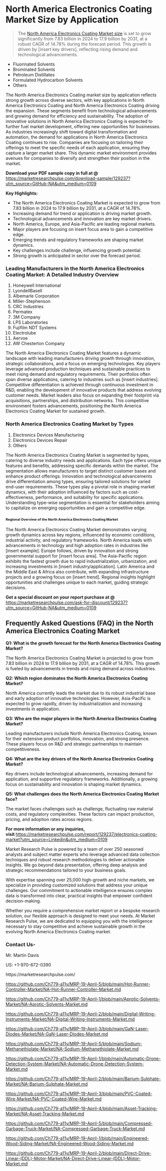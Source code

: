 <h1>North America Electronics Coating Market&nbsp;Size by Application</h1><blockquote><p>The <a href="https://marketresearchpulse.com/download-sample/129237?utm_source=GitHub-NA&amp;utm_medium=0109">North America Electronics Coating Market size</a> is set to grow significantly from 7.83 billion in 2024 to 17.9 billion by 2031, at a robust CAGR of 14.78% during the forecast period. This growth is driven by [insert key drivers], reflecting rising demand and technological advancements.</p></blockquote><ul><li>Fluorinated Solvents<li> Brominated Solvents<li> Petroleum Distillates<li> Formulated Hydrocarbon Solvents<li> Others</li></ul><p>The North America Electronics Coating market size by application reflects strong growth across diverse sectors, with key applications in North America Electronics Coating and North America Electronics Coating driving the expansion. These segments benefit from technological advancements and growing demand for efficiency and sustainability. The adoption of innovative solutions in North America Electronics Coating is expected to further fuel market development, offering new opportunities for businesses. As industries increasingly shift toward digital transformation and automation, the demand for applications in North America Electronics Coating continues to rise. Companies are focusing on tailoring their offerings to meet the specific needs of each application, ensuring they capture a larger market share. This dynamic market environment provides avenues for companies to diversify and strengthen their position in the market.</p><p><strong>Download your PDF sample copy in full at @ </strong><a href="https://marketresearchpulse.com/download-sample/129237?utm_source=GitHub-NA&amp;utm_medium=0109">https://marketresearchpulse.com/download-sample/129237?utm_source=GitHub-NA&amp;utm_medium=0109</a></p><p><strong>Key Highlights: </strong></p><ul><li>The North America Electronics Coating Market is expected to grow from 7.83 billion in 2024 to 17.9 billion by 2031, at a CAGR of 14.78%.</li><li>Increasing demand for trend or application is driving market growth.</li><li>Technological advancements and innovation are key market drivers.</li><li>North America, Europe, and Asia-Pacific are leading regional markets.</li><li>Major players are focusing on insert focus area to gain a competitive edge.</li><li>Emerging trends and regulatory frameworks are shaping market dynamics.</li><li>Key challenges include challenge, influencing growth potential.</li><li>Strong growth is anticipated in sector over the forecast period.</li></ul><h3>Leading Manufacturers in the North America Electronics Coating Market: A Detailed Industry Overview</h3><ol><li>Honeywell International</li><li>LyondellBasell</li><li>Albemarle Corporation</li><li>Miller-Stephenson</li><li>CRC Industries</li><li>Permatex</li><li>3M Company</li><li>LPS Laboratories</li><li>Fujifilm NDT Systems</li><li>Electrolube</li><li>Aervoe</li><li>AW Chesterton Company</li></ol><div class="flex max-w-full flex-col flex-grow"><div class="min-h-8 text-message flex w-full flex-col items-end gap-2 whitespace-normal break-words [.text-message+&amp;]:mt-5" dir="auto" data-message-author-role="assistant" data-message-id="fd8432e4-4910-450d-b182-61b7bfb0a01f" data-message-model-slug="gpt-4o"><div class="flex w-full flex-col gap-1 empty:hidden first:pt-[3px]"><div class="markdown prose w-full break-words dark:prose-invert light"><p>The North America Electronics Coating Market features a dynamic landscape with leading manufacturers driving growth through innovation, strategic collaborations, and a focus on emerging technologies. Key players leverage advanced production techniques and sustainable practices to meet rising demand and regulatory requirements. Their portfolios often span diverse applications, catering to industries such as [insert industries]. Competitive differentiation is achieved through continuous investment in R&amp;D, enabling the development of innovative products that address evolving customer needs. Market leaders also focus on expanding their footprint via acquisitions, partnerships, and distribution networks. This competitive environment fosters advancements, positioning the North America Electronics Coating Market for sustained growth.</p></div></div></div></div><h3>North America Electronics Coating Market by Types</h3><ol><li>Electronics Devices Manufacturing<li> Electronics Devices Repair<li> Others</li></ol><div class="flex max-w-full flex-col flex-grow"><div class="min-h-8 text-message flex w-full flex-col items-end gap-2 whitespace-normal break-words [.text-message+&amp;]:mt-5" dir="auto" data-message-author-role="assistant" data-message-id="084470be-0bb7-4664-bddf-5156b4f41249" data-message-model-slug="gpt-4o-mini"><div class="flex w-full flex-col gap-1 empty:hidden first:pt-[3px]"><div class="markdown prose w-full break-words dark:prose-invert light"><p>The North America Electronics Coating Market is segmented by types, catering to diverse industry needs and applications. Each type offers unique features and benefits, addressing specific demands within the market. The segmentation allows manufacturers to target distinct customer bases and enhance product offerings. Innovation and technological advancements drive differentiation among types, ensuring tailored solutions for varied end-user requirements. These types play a pivotal role in shaping market dynamics, with their adoption influenced by factors such as cost-effectiveness, performance, and suitability for specific applications. Understanding type-wise segmentation is essential for stakeholders aiming to capitalize on emerging opportunities and gain a competitive edge.</p></div></div></div></div><h3><span style="font-size: 11px;">Regional Overview of the North America Electronics Coating Market</span></h3><div class="flex max-w-full flex-col flex-grow"><div class="min-h-8 text-message flex w-full flex-col items-end gap-2 whitespace-normal break-words [.text-message+&amp;]:mt-5" dir="auto" data-message-author-role="assistant" data-message-id="e9038762-ce64-4e30-91c9-9bd413514231" data-message-model-slug="gpt-4o-mini"><div class="flex w-full flex-col gap-1 empty:hidden first:pt-[3px]"><div class="markdown prose w-full break-words dark:prose-invert light"><p>The North America Electronics Coating Market demonstrates varying growth dynamics across key regions, influenced by economic conditions, industrial activity, and regulatory frameworks. North America leads with advancements in technology and high adoption rates in industries like [insert example]. Europe follows, driven by innovation and strong governmental support for [insert focus area]. The Asia-Pacific region exhibits the fastest growth due to rapid industrialization, urbanization, and increasing investments in [insert industry/application]. Latin America and the Middle East &amp; Africa also contribute, with expanding infrastructure projects and a growing focus on [insert trend]. Regional insights highlight opportunities and challenges unique to each market, guiding strategic decisions.</p></div></div></div></div><p><strong>Get a special discount on your report purchase at @ </strong><a href="https://marketresearchpulse.com/ask-for-discount/129237?utm_source=GitHub-NA&amp;utm_medium=0109">https://marketresearchpulse.com/ask-for-discount/129237?utm_source=GitHub-NA&amp;utm_medium=0109</a></p><h2>Frequently Asked Questions (FAQ) in the North America Electronics Coating Market</h2><p><strong>Q1: What is the growth forecast for the North America Electronics Coating Market?</strong></p><p>The North America Electronics Coating Market is projected to grow from 7.83 billion in 2024 to 17.9 billion by 2031, at a CAGR of 14.78%. This growth is fueled by advancements in trends and rising demand across industries.</p><p><strong>Q2: Which region dominates the North America Electronics Coating Market?</strong></p><p>North America currently leads the market due to its robust industrial base and early adoption of innovative technologies. However, Asia-Pacific is expected to grow rapidly, driven by industrialization and increasing investments in application.</p><p><strong>Q3: Who are the major players in the North America Electronics Coating Market?</strong></p><p>Leading manufacturers include North America Electronics Coating, known for their extensive product portfolios, innovation, and strong presence. These players focus on R&amp;D and strategic partnerships to maintain competitiveness.</p><p><strong>Q4: What are the key drivers of the North America Electronics Coating Market?</strong></p><p>Key drivers include technological advancements, increasing demand for application, and supportive regulatory frameworks. Additionally, a growing focus on sustainability and innovation is shaping market dynamics.</p><p><strong>Q5: What challenges does the North America Electronics Coating Market face?</strong></p><p>The market faces challenges such as challenge, fluctuating raw material costs, and regulatory complexities. These factors can impact production, pricing, and adoption rates across regions.</p><p><strong>For more information or any inquiries, visit&nbsp;</strong><a href="https://marketresearchpulse.com/report/129237/electronics-coating-market?utm_source=Linkedin&utm_medium=0109">https://marketresearchpulse.com/report/129237/electronics-coating-market?utm_source=Linkedin&utm_medium=0109</a></p><p>Market Research Pulse is powered by a team of over 250 seasoned analysts and subject matter experts who leverage advanced data collection techniques and robust research methodologies to deliver actionable insights. We go beyond data presentation, offering deep analysis and strategic recommendations tailored to your business goals.</p><p>With expertise spanning over 25,000 high-growth and niche markets, we specialize in providing customized solutions that address your unique challenges. Our commitment to actionable intelligence ensures complex data is transformed into clear, practical insights that empower confident decision-making.</p><p>Whether you require a comprehensive market report or a bespoke research solution, our flexible approach is designed to meet your needs. At Market Research Pulse, we are dedicated to equipping you with the intelligence necessary to stay competitive and achieve sustainable growth in the evolving North America Electronics Coating market.</p><h3><strong>Contact Us-</strong></h3><p>Mr. Martin Davis</p><p>US: +1-970-672-0390</p><p>https://marketresearchpulse.com/</p><p><a href="https://github.com/Ch779-a11y/MRP-19-April-5/blob/main/Hot-Runner-Controller-Market/NA-Hot-Runner-Controller-Market.md">https://github.com/Ch779-a11y/MRP-19-April-5/blob/main/Hot-Runner-Controller-Market/NA-Hot-Runner-Controller-Market.md</a></p><p><a href="https://github.com/Ch779-a11y/MRP-19-April-1/blob/main/Aprotic-Solvents-Market/NA-Aprotic-Solvents-Market.md">https://github.com/Ch779-a11y/MRP-19-April-1/blob/main/Aprotic-Solvents-Market/NA-Aprotic-Solvents-Market.md</a></p><p><a href="https://github.com/Ch779-a11y/MRP-19-April-2/blob/main/Digital-Writing-Instruments-Market/NA-Digital-Writing-Instruments-Market.md">https://github.com/Ch779-a11y/MRP-19-April-2/blob/main/Digital-Writing-Instruments-Market/NA-Digital-Writing-Instruments-Market.md</a></p><p><a href="https://github.com/Ch779-a11y/MRP-19-April-3/blob/main/GaN-Laser-Diodes-Market/NA-GaN-Laser-Diodes-Market.md">https://github.com/Ch779-a11y/MRP-19-April-3/blob/main/GaN-Laser-Diodes-Market/NA-GaN-Laser-Diodes-Market.md</a></p><p><a href="https://github.com/Ch779-a11y/MRP-19-April-5/blob/main/Sodium-Methanethiolate-Market/NA-Sodium-Methanethiolate-Market.md">https://github.com/Ch779-a11y/MRP-19-April-5/blob/main/Sodium-Methanethiolate-Market/NA-Sodium-Methanethiolate-Market.md</a></p><p><a href="https://github.com/Ch779-a11y/MRP-19-April-1/blob/main/Automatic-Drone-Detection-System-Market/NA-Automatic-Drone-Detection-System-Market.md">https://github.com/Ch779-a11y/MRP-19-April-1/blob/main/Automatic-Drone-Detection-System-Market/NA-Automatic-Drone-Detection-System-Market.md</a></p><p><a href="https://github.com/Ch779-a11y/MRP-19-April-2/blob/main/Barium-Sulphate-Market/NA-Barium-Sulphate-Market.md">https://github.com/Ch779-a11y/MRP-19-April-2/blob/main/Barium-Sulphate-Market/NA-Barium-Sulphate-Market.md</a></p><p><a href="https://github.com/Ch779-a11y/MRP-19-April-3/blob/main/PVC-Coated-Wire-Market/NA-PVC-Coated-Wire-Market.md">https://github.com/Ch779-a11y/MRP-19-April-3/blob/main/PVC-Coated-Wire-Market/NA-PVC-Coated-Wire-Market.md</a></p><p><a href="https://github.com/Ch779-a11y/MRP-19-April-4/blob/main/Asset-Tracking-Market/NA-Asset-Tracking-Market.md">https://github.com/Ch779-a11y/MRP-19-April-4/blob/main/Asset-Tracking-Market/NA-Asset-Tracking-Market.md</a></p><p><a href="https://github.com/Ch779-a11y/MRP-19-April-5/blob/main/Compressed-Garbage-Truck-Market/NA-Compressed-Garbage-Truck-Market.md">https://github.com/Ch779-a11y/MRP-19-April-5/blob/main/Compressed-Garbage-Truck-Market/NA-Compressed-Garbage-Truck-Market.md</a></p><p><a href="https://github.com/Ch779-a11y/MRP-19-April-1/blob/main/Engineered-Wood-Siding-Market/NA-Engineered-Wood-Siding-Market.md">https://github.com/Ch779-a11y/MRP-19-April-1/blob/main/Engineered-Wood-Siding-Market/NA-Engineered-Wood-Siding-Market.md</a></p><p><a href="https://github.com/Ch779-a11y/MRP-19-April-2/blob/main/Direct-Drive-Linear-(DDL)-Motor-Market/NA-Direct-Drive-Linear-(DDL)-Motor-Market.md">https://github.com/Ch779-a11y/MRP-19-April-2/blob/main/Direct-Drive-Linear-(DDL)-Motor-Market/NA-Direct-Drive-Linear-(DDL)-Motor-Market.md</a></p>
